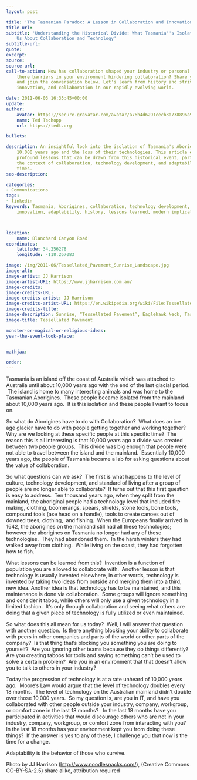 ```yaml
---
layout: post

title: 'The Tasmanian Paradox: A Lesson in Collaboration and Innovation'
title-url:
subtitle: 'Understanding the Historical Divide: What Tasmania''s Isolation Can Teach
    Us About Collaboration and Technology'
subtitle-url:
quote:
excerpt:
source:
source-url:
call-to-action: How has collaboration shaped your industry or personal growth? Are
    there barriers in your environment hindering collaboration? Share your thoughts
    and join the conversation below. Let's learn from history and strive for adaptability,
    innovation, and collaboration in our rapidly evolving world.

date: 2011-06-03 16:35:45+00:00
update:
author:
    avatar: https://secure.gravatar.com/avatar/a76b4d6291cecb3a738896a971bfb903?s=512&d=mp&r=g
    name: Ted Tschopp
    url: https://tedt.org

bullets:

description: An insightful look into the isolation of Tasmania's Aboriginal people
    10,000 years ago and the loss of their technologies. This article explores the
    profound lessons that can be drawn from this historical event, particularly in
    the context of collaboration, technology development, and adaptability in modern
    times.
seo-description:

categories:
- Communications
tags:
- linkedin
keywords: Tasmania, Aborigines, collaboration, technology development, isolation,
    innovation, adaptability, history, lessons learned, modern implications



location:
    name: Blanchard Canyon Road
coordinates:
    latitude: 34.256278
    longitude: -118.267083

image: /img/2011-06/Tessellated_Pavement_Sunrise_Landscape.jpg
image-alt:
image-artist: JJ Harrison 
image-artist-URL: https://www.jjharrison.com.au/
image-credits:
image-credits-URL:
image-credits-artist: JJ Harrison 
image-credits-artist-URL: https://en.wikipedia.org/wiki/File:Tessellated_Pavement_Sunrise_Landscape.jpg
image-credits-title:
image-description: Sunrise, “Tessellated Pavement”, Eaglehawk Neck, Tasman Peninsula, Tasmania, Australia. The „Tesselated Pavement“ is the result of an orthogonal joint pattern in the rock. On the picture it shows the so called “pan formation”, where the rock in the immediate vicinity of the joints is more resistant to erosion than the rock that is more distant to the joints, This is due to alterations of the rock along the joints by hydrothermal (or similar) solutions when the rock was still buried deeply below the surface millions of years ago. When no alterations or alterations that lower the erosional resistivity have taken place in the geological past, the rock along the joints will erode faster than the rock that is more distant to the joints. In that case the so called “loaf formation” of “Tessellated Pavement” will form.
image-title: Tessellated Pavement

monster-or-magical-or-religious-ideas:
year-the-event-took-place:


mathjax:

order:
---
```

Tasmania is an island off the coast of Australia which was attached to Australia until about 10,000 years ago with the end of the last glacial period.  The island is home to many interesting animals and was home to the Tasmanian Aborigines.  These people became isolated from the mainland about 10,000 years ago.  It is this isolation and these people I want to focus on.

So what do Aborigines have to do with Collaboration?  What does an ice age glacier have to do with people getting together and working together?  Why are we looking at these specific people at this specific time?  The reason this is all interesting is that 10,000 years ago a divide was created between two people groups.  This divide was big enough that people were not able to travel between the island and the mainland.  Essentially 10,000 years ago, the people of Tasmania became a lab for asking questions about the value of collaboration.

So what questions can we ask?  The first is what happens to the level of culture, technology development, and standard of living after a group of people are no longer able to collaborate?  It turns out that this first question is easy to address.  Ten thousand years ago, when they split from the mainland, the aboriginal people had a technology level that included fire making, clothing, boomerangs, spears, shields, stone tools, bone tools, compound tools (axe head on a handle), tools to create canoes out of downed trees, clothing,  and fishing.  When the Europeans finally arrived in 1642, the aborigines on the mainland still had all these technologies; however the aborigines on Tasmania no longer had any of these technologies.  They had abandoned them.  In the harsh winters they had walked away from clothing.  While living on the coast, they had forgotten how to fish.

What lessons can be learned from this?  Invention is a function of population you are allowed to collaborate with.  Another lesson is that technology is usually invented elsewhere, in other words, technology is invented by taking two ideas from outside and merging them into a third, new idea. Another idea is that technology has to be maintained, and this maintenance is done via collaboration.  Some groups will ignore something and consider it taboo, while others will only use a given technology in a limited fashion.  It’s only through collaboration and seeing what others are doing that a given piece of technology is fully utilized or even maintained.

So what does this all mean for us today?  Well, I will answer that question with another question.  Is there anything blocking your ability to collaborate with peers in other companies and parts of the world or other parts of the company?  Is that thing that’s blocking you something you are doing to yourself?  Are you ignoring other teams because they do things differently?  Are you creating taboos for tools and saying something can’t be used to solve a certain problem?  Are you in an environment that that doesn’t allow you to talk to others in your industry?

Today the progression of technology is at a rate unheard of 10,000 years ago.  Moore’s Law would argue that the level of technology doubles every 18 months.  The level of technology on the Australian mainland didn’t double over those 10,000 years.  So my question is, are you in IT, and have you collaborated with other people outside your industry, company, workgroup, or comfort zone in the last 18 months?   In the last 18 months have you participated in activities that would discourage others who are not in your industry, company, workgroup, or comfort zone from interacting with you?  In the last 18 months has your environment kept you from doing these things?  If the answer is yes to any of these, I challenge you that now is the time for a change.

Adaptability is the behavior of those who survive.

Photo by JJ Harrison (<http://www.noodlesnacks.com/>), (Creative Commons CC-BY-SA-2.5) share alike, attribution required